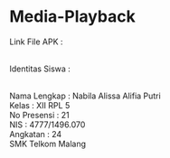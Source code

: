 # Media-Playback


Link File APK : <br> <br>


Identitas Siswa : <br> <br>

Nama Lengkap : Nabila Alissa Alifia Putri <br>
Kelas        : XII RPL 5 <br>
No Presensi  : 21 <br>
NIS          : 4777/1496.070 <br>
Angkatan     : 24 <br>
SMK Telkom Malang <br>
